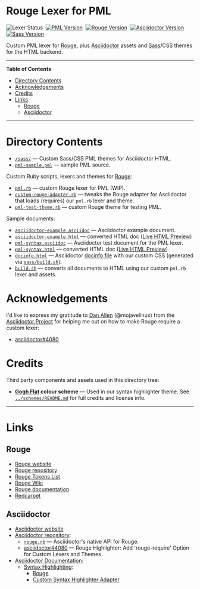 # Rouge Lexer for PML

![Lexer Status][Status badge]&nbsp;
[![PML Version][PML badge]][Get PML]&nbsp;
[![Rouge Version][Rouge badge]][Rouge]&nbsp;
[![Asciidoctor Version][Asciidoctor badge]][Asciidoctor]&nbsp;
[![Sass Version][Sass badge]][Dart Sass]&nbsp;

Custom PML lexer for [Rouge], plus [Asciidoctor] assets and [Sass]/CSS themes for the HTML backend.


-----

**Table of Contents**

<!-- MarkdownTOC autolink="true" bracket="round" autoanchor="false" lowercase="only_ascii" uri_encoding="true" levels="1,2,3" -->

- [Directory Contents](#directory-contents)
- [Acknowledgements](#acknowledgements)
- [Credits](#credits)
- [Links](#links)
    - [Rouge](#rouge)
    - [Asciidoctor](#asciidoctor)

<!-- /MarkdownTOC -->

-----

# Directory Contents

- [`/sass/`][sass/] — Custom Sass/CSS PML themes for Asciidoctor HTML.
- [`pml-sample.pml`][sample pml] — sample PML source.

Custom Ruby scripts, lexers and themes for [Rouge]:

- [`pml.rb`][pml.rb] — custom Rouge lexer for PML (WIP).
- [`custom-rouge-adapter.rb`][adapter] — tweaks the Rouge adapter for Asciidoctor that loads (requires) our `pml.rb` lexer and theme.
- [`pml-test-theme.rb`][theme.rb] — custom Rouge theme for testing PML.

Sample documents:

- [`asciidoctor-example.asciidoc`][example adoc] — Asciidoctor example document.
- [`asciidoctor-example.html`][example html] — converted HTML doc ([Live HTML Preview][example live])
- [`pml-syntax.asciidoc`][syntax adoc] — Asciidoctor test document for the PML lexer.
- [`pml-syntax.html`][syntax html] — converted HTML doc ([Live HTML Preview][syntax live])
- [`docinfo.html`][docinfo.html] — Asciidoctor [docinfo file] with our custom CSS (generated via [`sass/build.sh`][sass/build.sh]).
- [`build.sh`][build.sh] — converts all documents to HTML using our custom `pml.rb` lexer and assets.


# Acknowledgements

I'd like to express my gratitude to [Dan Allen]  (@mojavelinux) from the [Asciidoctor Project] for helping me out on how to make Rouge require a custom lexer:

- [asciidoctor#4080]

# Credits

Third party components and assets used in this directory tree:

- __[Gogh Flat] colour scheme__ — Used in our syntax highlighter theme. See [`../schemes/README.md`][Gogh Flat Credits] for full credits and license info.

-------------------------------------------------------------------------------

# Links

## Rouge

- [Rouge website][Rouge]
- [Rouge repository]
- [Rouge Tokens List]
- [Rouge Wiki]
- [Rouge documentation]
- [Redcarpet]

## Asciidoctor

- [Asciidoctor website][Asciidoctor]
- [Asciidoctor repository]:
    + [`rouge.rb`][rouge.rb] — Asciidoctor's native API for Rouge.
    + [asciidoctor#4080] — Rouge Highlighter: Add 'rouge-require' Option for Custom Lexers and Themes
- [Asciidoctor Documentation]:
    + [Syntax Highlighting][AsciiDr Syntax Highlighting]:
        * [Rouge][AsciiDr Rouge]
        * [Custom Syntax Highlighter Adapter]


<!-----------------------------------------------------------------------------
                               REFERENCE LINKS
------------------------------------------------------------------------------>

<!-- PML -->

[Get PML]: https://www.pml-lang.dev/downloads/install.html "Go to the PML download page"

<!-- Rouge -->

[Rouge]: http://rouge.jneen.net "Rouge website"
[Rouge repository]: https://github.com/rouge-ruby/rouge "Rouge repository on GitHub"
[Rouge documentation]: https://rouge-ruby.github.io/docs/ "Rouge online documentation"
[Rouge Wiki]: https://github.com/rouge-ruby/rouge/wiki "Rouge Wiki on GitHub"

[Rouge Tokens List]: https://htmlpreview.github.io/?https://github.com/alan-if/Alan-Testbed/blob/master/syntax-hl/Rouge/themes/Rouge-Tokens.html "List of Rouge tokens and their CSS classes"

[cli.rb]: https://github.com/rouge-ruby/rouge/blob/master/lib/rouge/cli.rb#L235 "View source file at Rouge repository"

<!-- Asciidoctor -->

[Asciidoctor]: https://asciidoctor.org "Asciidoctor website"
[Asciidoctor repository]: https://github.com/asciidoctor/asciidoctor "Asciidoctor repository on GitHub"
[rouge.rb]: https://github.com/asciidoctor/asciidoctor/blob/master/lib/asciidoctor/syntax_highlighter/rouge.rb

[Asciidoctor Documentation]: https://docs.asciidoctor.org/asciidoctor/latest/
[docinfo file]: https://docs.asciidoctor.org/asciidoctor/latest/docinfo/ "Asciidoctor Manual » Docinfo Files"
[AsciiDr Syntax Highlighting]: https://docs.asciidoctor.org/asciidoctor/latest/syntax-highlighting/
[AsciiDr Rouge]: https://docs.asciidoctor.org/asciidoctor/latest/syntax-highlighting/rouge/
[Custom Syntax Highlighter Adapter]: https://docs.asciidoctor.org/asciidoctor/latest/syntax-highlighting/custom/

<!-- 3rd Party tools -->

[asciidoctor-pdf]: https://github.com/asciidoctor/asciidoctor-pdf "asciidoctor-pdf repository on GitHub"
[Dart Sass]: https://github.com/sass/dart-sass "Visit Dart Sass repository on GitHub"
[Redcarpet]: https://github.com/vmg/redcarpet "Redcarpet repository on GitHub"
[Sass]: https://sass-lang.com/dart-sass "Learn more about Dart Sass (Syntactically Awesome Style Sheets)"

[Gogh]: https://mayccoll.github.io/Gogh/ "Visit Gogh website"
[Gogh Flat]: https://github.com/Mayccoll/Gogh/blob/master/themes/flat.sh "View upstream source scheme at Gogh's repository on GitHub"
[Gogh Flat Credits]: ../schemes/README.md#gogh-flat "View full credits and license details for the Gogh Flat scheme"

<!-- badges -->

[Status badge]: https://img.shields.io/badge/status-WIP-orange "Lexer status: WIP Alpha"
[PML badge]: https://img.shields.io/badge/PML-1.5.0-yellow "Supported PML version (click for PML download page)"
[Rouge badge]: https://img.shields.io/badge/Rouge-3.26.0-yellow "Supported Rouge version (click to visit Rouge website)"
[Asciidoctor badge]: https://img.shields.io/badge/Asciidoctor-2.0.15-yellow "Supported Asciidoctor version (click to visit Asciidoctor website)"
[Sass badge]: https://img.shields.io/badge/Dart%20Sass-1.35.1-yellow "Supported Dart Sass version (click to visit Dart Sass repository)"

<!-- project files and folders -->

[sass/]: ./sass/ "Navigate to Sass/SCSS folder"
[sass/build.sh]: ./sass/build.sh "View Sass/CSS and docinfo builder script"

[sample pml]: ./pml-sample.pml "View PML sample source doc"

[build.sh]: ./build.sh "View build script"

[example adoc]: ./asciidoctor-example.asciidoc "Asciidoctor example (source doc)"
[example html]: ./asciidoctor-example.html "Asciidoctor example (generated HTML doc)"
[example live]: https://htmlpreview.github.io/?https://github.com/tajmone/pml-playground/blob/master/syntax-hl/rouge/asciidoctor-example.html "Live HTML Preview of 'asciidoctor-example.html'"

[syntax adoc]: ./pml-syntax.asciidoc "'PML Syntax' Asciidoctor (source doc)"
[syntax html]: ./pml-syntax.html "'PML Syntax' Asciidoctor (generated HTML doc)"
[syntax live]: https://htmlpreview.github.io/?https://github.com/tajmone/pml-playground/blob/master/syntax-hl/rouge/pml-syntax.html "Live HTML Preview of 'pml-syntax.html'"

[adapter]: ./custom-rouge-adapter.rb "Custom Rouge adapter for Asciidoctor"
[pml.rb]: ./pml.rb "Rouge's PML Lexer source"
[theme.rb]: ./pml-test-theme.rb "Rouge's test theme for PML Lexer"
[docinfo.html]: ./docinfo.html "Asciidoctor docinfo file"

<!-- Issues -->

[asciidoctor#4080]: https://github.com/asciidoctor/asciidoctor/issues/4080 "Rouge Highlighter: Add 'rouge-require' Option for Custom Lexers and Themes"

<!-- people and orgs -->

[Dan Allen]: https://github.com/mojavelinux "View Dan Allen's GitHub profile"

[Asciidoctor Project]: https://github.com/asciidoctor "View the Asciidoctor Project organization profile on GitHub"

<!-- EOF -->
